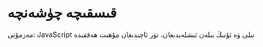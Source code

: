 # قىسقىچە چۈشەنچە

مەزمۇنى: JavaScript تىلى ۋە ئۇنىڭ بىلەن ئىشلەيدىغان، تۈر ئاچىدىغان مۇھىت ھەققىدە

